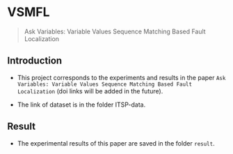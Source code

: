 # VSMFL
> Ask Variables: Variable Values Sequence Matching Based Fault Localization

## Introduction
* This project corresponds to the experiments and results in the paper `Ask Variables: Variable Values Sequence Matching Based Fault Localization` (doi links will be added in the future).

* The link of dataset is in the folder ITSP-data.

## Result

* The experimental results of this paper are saved in the folder `result`.